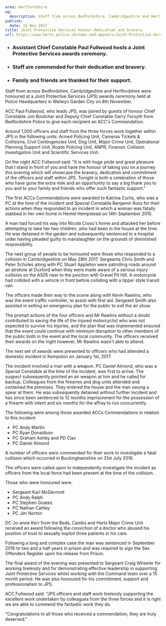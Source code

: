 ```yaml
area: Hertfordshire
og:
  description: Staff from across Bedfordshire, Cambridgeshire and Hertfordshire were honoured at a Joint Protective Services (JPS) awards ceremony held at Police Headquarters in Welwyn Garden City on 8th November.
publish:
  date: 15 Nov 2017
title: Joint Protective Services honour dedication and bravery
url: https://www.herts.police.uk/news-and-appeals/Joint-Protective-Services-honour-dedication-and-bravery-
```

* ### Assistant Chief Constable Paul Fullwood hosts a Joint Protective Services awards ceremony.

 * ### Staff are commended for their dedication and bravery.

 * ### Family and friends are thanked for their support.

Staff from across Bedfordshire, Cambridgeshire and Hertfordshire were honoured at a Joint Protective Services (JPS) awards ceremony held at Police Headquarters in Welwyn Garden City on 8th November.

ACC Paul Fullwood, who leads JPS, was joined by guests of honour Chief Constable Jon Boutcher and Deputy Chief Constable Garry Forsyth from Bedfordshire Police to give each recipient an ACC's Commendation.

Around 1,000 officers and staff from the three forces work together within JPS in the following units: Armed Policing Unit, Cameras Tickets & Collisions, Civil Contingencies Unit, Dog Unit, Major Crime Unit, Operational Planning Support Unit, Roads Policing Unit, ANPR, Forensic Collision Investigation Unit and Scientific Services Unit.

On the night ACC Fullwood said: "It is with huge pride and great pleasure that I stand in front of you and have the honour of taking you on a journey this evening which will showcase the bravery, dedication and commitment of the officers and staff within JPS. Tonight is both a celebration of those who have gone the extra mile and an opportunity to say a big thank you to you and to your family and friends who offer such fantastic support."

The first ACCs Commendations were awarded to Katrina Curtis, who was a PC at the time of the incident and Special Constable Benjamin Ross for their actions when they responded to an incident in which a woman was fatally stabbed in her own home in Hemel Hempstead on 14th September 2015.

A man had forced his way into Nicola Cross's home and attacked her before attempting to take her two children, who had been in the house at the time. He was detained in the garden and subsequently sentenced to a hospital order having pleaded guilty to manslaughter on the grounds of diminished responsibility.

The next group of people to be honoured were those who responded to a collision in Cambridgeshire on May 28th 2017\. Sergeants Chris Smith and Peter Scholes along with PC Stuart Appleton were patrolling roads around an airshow at Duxford when they were made aware of a serious injury collision on the A505 near to the junction with Gravel Pit Hill. A motorcycle had collided with a vehicle in front before colliding with a tipper style transit van.

The officers made their way to the scene along with Kevin Rawlins, who was the event traffic controller, to assist with first aid. Sergeant Smith also assisted in setting an emergency plan for the public to exit the air show.

The prompt actions of the four officers and Mr Rawlins without a doubt contributed to saving the life of the injured motorcyclist who was not expected to survive his injuries, and the plan that was implemented ensured that the event could continue with minimum disruption to other members of the public both in the event and the local community. The officers received their awards on the night however, Mr Rawlins wasn't able to attend.

The next set of awards were presented to officers who had attended a domestic incident in Kempston on January 1st, 2017.

The incident involved a man with a weapon. PC Daniel Almond, who was a Special Constable at the time of the incident, was first to arrive. The suspect subsequently pointed an air weapon at him and he called for backup. Colleagues from the firearms and dog units attended and contained the premises. They entered the house and the man swung a spear at them. He was subsequently detained without further incident and has since been sentenced to 12 months imprisonment for the possession of a firearm with intent and six months for the affray to run concurrently.

The following were among those awarded ACCs Commendations in relation to this incident:

 * PC Andy Martin
 * PC Ryan Donaldson
 * PC Graham Ashby and PD Ciav
 * PC Daniel Almond

A number of officers were commended for their work to investigate a fatal collision which occurred in Buckinghamshire on 31st July 2016.

The officers were called upon to independently investigate the incident as officers from the local force had been present at the time of the collision.

Those who were honoured were:

 * Sergeant Karl McDermott
 * PC Andy Ralph
 * PC Stephen Goates
 * PC Nathan Cattley
 * PC Jim Norton

DC Jo-anne Kerr from the Beds, Cambs and Herts Major Crime Unit received an award following the conviction of a doctor who abused his position of trust to sexually exploit three patients in his care.

Following a long and complex case the man was sentenced in September 2016 to two and a half years in prison and was required to sign the Sex Offenders Register upon his release from Prison.

The final award of the evening was presented to Sergeant Craig Wheeler for working tirelessly and for demonstrating effective leadership in supporting Joint Protective Services whilst working with the Command team over a 15 month period. He was also honoured for his commitment, support and professionalism to JPS.

ACC Fullwood said: "JPS officers and staff work tirelessly supporting the excellent work undertaken by colleagues from the three forces and it is right we are able to commend the fantastic work they do.

"Congratulations to all those who received a commendation, they are truly deserved."
